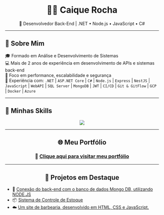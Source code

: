 <!-- HEADER COM NOME E TÍTULO -->
<h1 align="center">👨‍💻 Caique Rocha</h1>
<p align="center">🚀 Desenvolvedor Back-End | .NET • Node.js • JavaScript • C# </p>

---

## 🧾 Sobre Mim

🎓 Formado em Análise e Desenvolvimento de Sistemas  
💻 Mais de 2 anos de experiência em desenvolvimento de APIs e sistemas back-end  
🚀 Foco em performance, escalabilidade e segurança  
🔧 Experiência com: `.NET` | `ASP.NET Core` | `C#` | `Node.js` | `Express` | `NestJS` | `JavaScript` | `WebAPI` | `SQL Server` | `MongoDB` | `JWT` | `CI/CD` | `Git & GitFlow` | `GCP` | `Docker` | `Azure` 

---

## 🧠 Minhas Skills

<div align="center">

<!-- Skills em cards com badge -->
<img src="https://skillicons.dev/icons?i=dotnet,nodejs,javascript,docker,azure,git,github,visualstudio,vscode" />

</div>

---

<h2 align="center">🌐 Meu Portfólio</h2>

<!-- Link grande e centralizado -->
<h3 align="center">
  🚀 <a href="https://portfolio-caique-psi.vercel.app/" target="_blank">Clique aqui para visitar meu portfólio</a>
</h3>


---

<h2 align="center">🧩 Projetos em Destaque</h2>

- 🔧 [Conexão do back-end com o banco de dados Mongo DB, utilizando NODE.JS](https://github.com/CaiqueRodrigues98/Back-end_connection)  
- 📦 [Sistema de Controle de Estoque](https://github.com/CaiqueRodrigues98/Sistema-ERP)  
- ☁️ [Um site de barbearia, desenvolvido em HTML, CSS e JavaScript.](https://github.com/CaiqueRodrigues98/barbershop)
